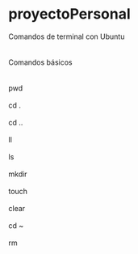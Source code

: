 # proyectoPersonal
Comandos de terminal con Ubuntu<br>
</br><br>
Comandos básicos</br><br>
<br>
pwd </br><br>
cd .</br><br>
cd ..</br><br>
ll</br><br>
ls</br><br>
mkdir</br><br>
touch</br><br>
clear</br><br>
cd ~</br><br>
rm </br>
